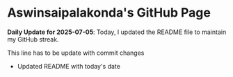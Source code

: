 # Aswinsaipalakonda's GitHub Page



**Daily Update for 2025-07-05**: Today, I updated the README file to maintain my GitHub streak.

This line has to be update with commit changes
 - Updated README with today's date
